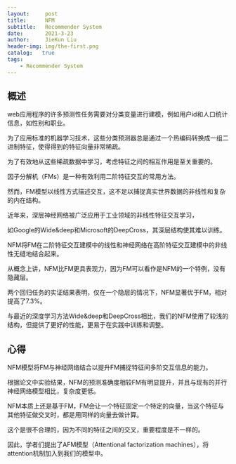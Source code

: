 ```yaml
---
layout:     post
title:      NFM
subtitle:   Recommender System
date:       2021-3-23
author:     JieKun Liu
header-img: img/the-first.png
catalog:   true
tags:
    - Recommender System
---
```

## 概述
web应用程序的许多预测性任务需要对分类变量进行建模，例如用户id和人口统计信息，如性别和职业。

为了应用标准的机器学习技术，这些分类预测器总是通过一个热编码转换成一组二进制特征，使得得到的特征向量非常稀疏。

为了有效地从这些稀疏数据中学习，考虑特征之间的相互作用是至关重要的。

因子分解机（FMs）是一种有效利用二阶特征交互的常用方法。

然而，FM模型以线性方式描述交互，这不足以捕捉真实世界数据的非线性和复杂的内在结构。

近年来，深层神经网络被广泛应用于工业领域的非线性特征交互学习，

如Google的Wide&amp;deep和Microsoft的DeepCross，其深层结构使其难以训练。

NFM将FM在二阶特征交互建模中的线性和神经网络在高阶特征交互建模中的非线性无缝地结合起来。

从概念上讲，NFM比FM更具表现力，因为FM可以看作是NFM的一个特例，没有隐藏层。

两个回归任务的实证结果表明，仅在一个隐层的情况下，NFM显著优于FM，相对提高了7.3%。

与最近的深度学习方法Wide&amp;deep和DeepCross相比，我们的NFM使用了较浅的结构，但提供了更好的性能，更易于在实践中训练和调整。


## 心得
NFM模型将FM与神经网络结合以提升FM捕捉特征间多阶交互信息的能力。

根据论文中实验结果，NFM的预测准确度相较FM有明显提升，并且与现有的并行神经网络模型相比，复杂度更低。

NFM本质上还是基于FM，FM会让一个特征固定一个特定的向量，当这个特征与其他特征做交叉时，都是用同样的向量去做计算。

这个是很不合理的，因为不同的特征之间的交叉，重要程度是不一样的。

因此，学者们提出了AFM模型（Attentional factorization machines），将attention机制加入到我们的模型中。
